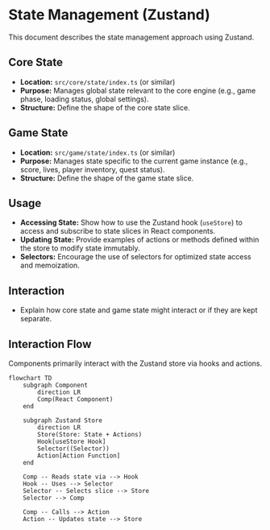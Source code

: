 # State Management (Zustand)

This document describes the state management approach using Zustand.

## Core State

- **Location:** `src/core/state/index.ts` (or similar)
- **Purpose:** Manages global state relevant to the core engine (e.g., game phase, loading status, global settings).
- **Structure:** Define the shape of the core state slice.

## Game State

- **Location:** `src/game/state/index.ts` (or similar)
- **Purpose:** Manages state specific to the current game instance (e.g., score, lives, player inventory, quest status).
- **Structure:** Define the shape of the game state slice.

## Usage

- **Accessing State:** Show how to use the Zustand hook (`useStore`) to access and subscribe to state slices in React components.
- **Updating State:** Provide examples of actions or methods defined within the store to modify state immutably.
- **Selectors:** Encourage the use of selectors for optimized state access and memoization.

## Interaction

- Explain how core state and game state might interact or if they are kept separate.

## Interaction Flow

Components primarily interact with the Zustand store via hooks and actions.

```mermaid
flowchart TD
    subgraph Component
        direction LR
        Comp(React Component)
    end

    subgraph Zustand Store
        direction LR
        Store(Store: State + Actions)
        Hook[useStore Hook]
        Selector((Selector))
        Action[Action Function]
    end

    Comp -- Reads state via --> Hook
    Hook -- Uses --> Selector
    Selector -- Selects slice --> Store
    Selector --> Comp

    Comp -- Calls --> Action
    Action -- Updates state --> Store

```
